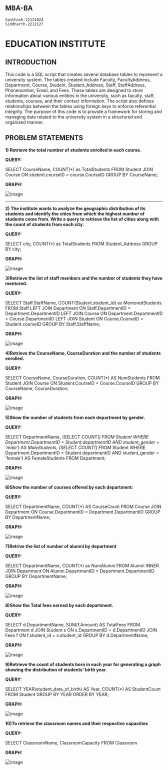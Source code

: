 ## MBA-BA
    Santhosh-22121024
    Siddharth-2212127

# EDUCATION INSTITUTE

## INTRODUCTION
This code is a SQL script that creates several database tables to represent a university system. The tables created include Faculty, FacultyAddress, Department, Course, Student, Student_Address, Staff, StaffAddress, Phonenumber, Email, and Fees. These tables are designed to store information about various entities in the university, such as faculty, staff, students, courses, and their contact information. The script also defines relationships between the tables using foreign keys to enforce referential integrity. The purpose of this code is to provide a framework for storing and managing data related to the university system in a structured and organized manner.

## PROBLEM STATEMENTS

**1) Retrieve the total number of students enrolled in each course.**

**QUERY:**

SELECT CourseName, COUNT(*) as TotalStudents 
FROM Student 
JOIN Course ON student.courseID = course.CourseID 
GROUP BY CourseName;

**GRAPH:**

![image](https://github.com/N-Santhosh/MBA-BDM-CIA/assets/78794083/81821fc5-55ec-497c-97de-8b4cd013306f)

----------------------------------------

**2) The institute wants to analyze the geographic distribution of its students and identify the cities from which the highest number of students come from. Write a query to retrieve the list of cities along with the count of students from each city.**

**QUERY:**

SELECT city, COUNT(*) as TotalStudents 
FROM Student_Address 
GROUP BY city;
   
**GRAPH:**

![image](https://github.com/N-Santhosh/MBA-BDM-CIA/assets/78794083/2636c56e-77d5-483f-a851-a91a35ab4b71)



**3)Retrieve the list of staff members and the number of students they have mentored.**

**QUERY:**

SELECT Staff.StaffName, COUNT(Student.student_id) as MentoredStudents
FROM Staff
LEFT JOIN Department ON Staff.DepartmentID = Department.DepartmentID
LEFT JOIN Course ON Department.DepartmentID = Course.DepartmentID
LEFT JOIN Student ON Course.CourseID = Student.courseID
GROUP BY Staff.StaffName;

**GRAPH:**

![image](https://github.com/N-Santhosh/MBA-BDM-CIA/assets/78794083/69fe3d78-dc27-42f4-aa90-26c0ceab0071)



**4)Retrieve the CourseName, CourseDuration and the number of students enrolled.**

**QUERY:**

SELECT CourseName, CourseDuration, COUNT(*) AS NumStudents
FROM Student
JOIN Course ON Student.CourseID = Course.CourseID
GROUP BY CourseName, CourseDuration;

**GRAPH:**

![image](https://github.com/N-Santhosh/MBA-BDM-CIA/assets/78794083/0a67e69d-b931-4b18-a68e-b365044fd7cf)



**5)Show the number of students from each department by gender.**

**QUERY:**

SELECT DepartmentName,
       (SELECT COUNT(*) FROM Student WHERE Department.DepartmentID = Student.departmentID AND student_gender = 'male') AS MaleStudents,
       (SELECT COUNT(*) FROM Student WHERE Department.DepartmentID = Student.departmentID AND student_gender = 'female') AS FemaleStudents
FROM Department;

**GRAPH:**

![image](https://github.com/N-Santhosh/MBA-BDM-CIA/assets/78794083/05f99759-faba-490e-b97c-3e6efa3b4e65)



**6)Show the number of courses offered by each department:**

**QUERY:**

SELECT DepartmentName, COUNT(*) AS CourseCount
FROM Course
JOIN Department ON Course.DepartmentID = Department.DepartmentID
GROUP BY DepartmentName;

**GRAPH:**

![image](https://github.com/N-Santhosh/MBA-BDM-CIA/assets/78794083/ff02a80d-e95c-4a91-8df6-5d893266a233)



**7)Retrive the list of number of alumni by department**

**QUERY:**

SELECT DepartmentName, COUNT(*) as NumAlumni
FROM Alumni
INNER JOIN Department ON Alumni.DepartmentID = Department.DepartmentID
GROUP BY DepartmentName;

**GRAPH:**

![image](https://github.com/N-Santhosh/MBA-BDM-CIA/assets/78794083/f580be26-045c-4a79-939a-90223272bde3)



**8)Show the Total fees earned by each department.**

**QUERY:**

SELECT d.DepartmentName, SUM(f.Amount) AS TotalFees
FROM Department d
JOIN Student s ON s.DepartmentID = d.DepartmentID
JOIN Fees f ON f.student_id = s.student_id
GROUP BY d.DepartmentName;

**GRAPH:**

![image](https://github.com/N-Santhosh/MBA-BDM-CIA/assets/78794083/1381d48a-e841-4e99-ad2c-60f95b75b05e)



**9)Retrieve the count of students born in each year for generating a graph showing the distribution of students' birth year.**

**QUERY:**

SELECT YEAR(student_date_of_birth) AS Year, COUNT(*) AS StudentCount
FROM Student
GROUP BY YEAR
ORDER BY YEAR;

**GRAPH:**

![image](https://github.com/N-Santhosh/MBA-BDM-CIA/assets/78794083/be62d4cc-f2ef-439e-bc94-201968313ac6)



**10)To retrieve the classroom names and their respective capacities**

**QUERY:**

SELECT ClassroomName, ClassroomCapacity FROM Classroom

**GRAPH:**

![image](https://github.com/N-Santhosh/MBA-BDM-CIA/assets/78794083/ec85d5f9-3a08-4689-a08e-725270fe0af1)





